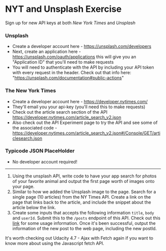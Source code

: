 # NYT and Unsplash Exercise

Sign up for new API keys at both *New York Times* and *Unsplash*

### Unsplash
* Create a developer account here - https://unsplash.com/developers
* Next, create an application here - https://unsplash.com/oauth/applications this will give you an "Application ID" that you'll need to make requests
* You will need to authenticate with the API by including your API token with every request in the header. Check out that info here: "https://unsplash.com/documentation#public-actions"

### The New York Times
* Create a developer account here - https://developer.nytimes.com/
* They'll email you your api-key (you'll need this to make requests)
* Check out the article search section of the API https://developer.nytimes.com/article_search_v2.json
* Also check out the API Experiment page to try the API and see some of the associated code - https://developer.nytimes.com/article_search_v2.json#/Console/GET/articlesearch.json

### Typicode JSON PlaceHolder
* No developer account required!

----

1) Using the unsplash API, write code to have your app search for photos of your favorite animal and output the first page worth of images onto your page.
2) Similar to how we added the Unsplash image to the page. Search for a single page (10 articles) from the NY Times API. Create a link on the page that links back to the article, and include the snippet about the article below the link.
3) Create some inputs that accepts the following information `title`, `body` and `userId`. Submit this to the `/posts` endpoint of this API. Check out this [link](https://github.com/typicode/jsonplaceholder#how-to
) for some usage information. Once it's been successful, output the information of the new post to the web page, including the new postId.

It's worth checking out Udacity 4.7 - Ajax with Fetch again if you want to know more about using the Javascript fetch API.
